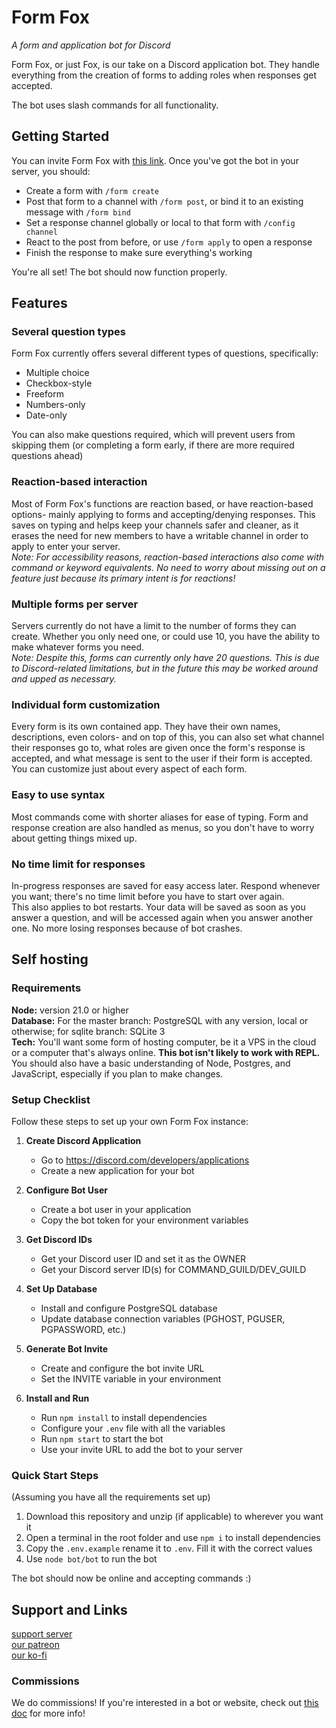 # Form Fox
*A form and application bot for Discord*

Form Fox, or just Fox, is our take on a Discord application bot. They handle everything from the creation of forms to adding roles when responses get accepted.

The bot uses slash commands for all functionality.

## Getting Started
You can invite Form Fox with [this link](https://discord.com/oauth2/authorize?client_id=737192331241062462&permissions=268561472&scope=bot). Once you've got the bot in your server, you should:
- Create a form with `/form create`
- Post that form to a channel with `/form post`, or bind it to an existing message with `/form bind`
- Set a response channel globally or local to that form with `/config channel`
- React to the post from before, or use `/form apply` to open a response
- Finish the response to make sure everything's working

You're all set! The bot should now function properly.

## Features
### Several question types
Form Fox currently offers several different types of questions, specifically:
- Multiple choice
- Checkbox-style
- Freeform
- Numbers-only
- Date-only

You can also make questions required, which will prevent users from skipping them (or completing a form early, if there are more required questions ahead)

### Reaction-based interaction
Most of Form Fox's functions are reaction based, or have reaction-based options- mainly applying to forms and accepting/denying responses. This saves on typing and helps keep your channels safer and cleaner, as it erases the need for new members to have a writable channel in order to apply to enter your server.  
*Note: For accessibility reasons, reaction-based interactions also come with command or keyword equivalents. No need to worry about missing out on a feature just because its primary intent is for reactions!*

### Multiple forms per server
Servers currently do not have a limit to the number of forms they can create. Whether you only need one, or could use 10, you have the ability to make whatever forms you need.  
*Note: Despite this, forms can currently only have 20 questions. This is due to Discord-related limitations, but in the future this may be worked around and upped as necessary.*

### Individual form customization
Every form is its own contained app. They have their own names, descriptions, even colors- and on top of this, you can also set what channel their responses go to, what roles are given once the form's response is accepted, and what message is sent to the user if their form is accepted. You can customize just about every aspect of each form.

### Easy to use syntax
Most commands come with shorter aliases for ease of typing. Form and response creation are also handled as menus, so you don't have to worry about getting things mixed up.

### No time limit for responses
In-progress responses are saved for easy access later. Respond whenever you want; there's no time limit before you have to start over again.  
This also applies to bot restarts. Your data will be saved as soon as you answer a question, and will be accessed again when you answer another one. No more losing responses because of bot crashes.

## Self hosting
### Requirements
**Node:** version 21.0 or higher  
**Database:** For the master branch: PostgreSQL with any version, local or otherwise; for sqlite branch: SQLite 3  
**Tech:** You'll want some form of hosting computer, be it a VPS in the cloud or a computer that's always online. **This bot isn't likely to work with REPL.**  
You should also have a basic understanding of Node, Postgres, and JavaScript, especially if you plan to make changes.

### Setup Checklist
Follow these steps to set up your own Form Fox instance:

1. **Create Discord Application**
   - Go to https://discord.com/developers/applications
   - Create a new application for your bot

2. **Configure Bot User**
   - Create a bot user in your application
   - Copy the bot token for your environment variables

3. **Get Discord IDs**
   - Get your Discord user ID and set it as the OWNER
   - Get your Discord server ID(s) for COMMAND_GUILD/DEV_GUILD

4. **Set Up Database**
   - Install and configure PostgreSQL database
   - Update database connection variables (PGHOST, PGUSER, PGPASSWORD, etc.)

5. **Generate Bot Invite**
   - Create and configure the bot invite URL
   - Set the INVITE variable in your environment

6. **Install and Run**
   - Run `npm install` to install dependencies
   - Configure your `.env` file with all the variables
   - Run `npm start` to start the bot
   - Use your invite URL to add the bot to your server

### Quick Start Steps
(Assuming you have all the requirements set up)
1. Download this repository and unzip (if applicable) to wherever you want it
2. Open a terminal in the root folder and use `npm i` to install dependencies
3. Copy the `.env.example` rename it to `.env`. Fill it with the correct values
4. Use `node bot/bot` to run the bot

The bot should now be online and accepting commands :)

## Support and Links
[support server](https://discord.gg/EvDmXGt)  
[our patreon](https://patreon.com/greysdawn)  
[our ko-fi](https://ko-fi.com/greysdawn)

### Commissions
We do commissions! If you're interested in a bot or website, check out [this doc](https://docs.google.com/document/d/1hvqvqdWj0mpHeNjo_mr2AHF7La32nkp4BDLxO1dvTHw/edit?usp=drivesdk) for more info!
